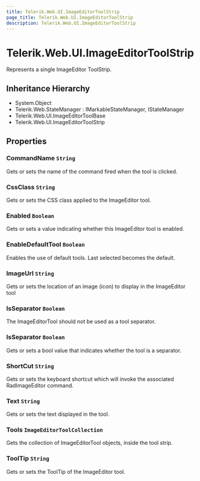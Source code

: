 ```yaml
---
title: Telerik.Web.UI.ImageEditorToolStrip
page_title: Telerik.Web.UI.ImageEditorToolStrip
description: Telerik.Web.UI.ImageEditorToolStrip
---
```


# Telerik.Web.UI.ImageEditorToolStrip

Represents a single ImageEditor ToolStrip.

## Inheritance Hierarchy

* System.Object
* Telerik.Web.StateManager : IMarkableStateManager, IStateManager
* Telerik.Web.UI.ImageEditorToolBase
* Telerik.Web.UI.ImageEditorToolStrip

## Properties

###  CommandName `String`

Gets or sets the name of the command fired when the tool is clicked.

###  CssClass `String`

Gets or sets the CSS class applied to the ImageEditor tool.

###  Enabled `Boolean`

Gets or sets a value indicating whether this ImageEditor tool is enabled.

###  EnableDefaultTool `Boolean`

Enables the use of default tools. Last selected becomes the default.

###  ImageUrl `String`

Gets or sets the location of an image (icon) to display in the ImageEditor tool

###  IsSeparator `Boolean`

The ImageEditorTool should not be used as a tool separator.

###  IsSeparator `Boolean`

Gets or sets a bool value that indicates whether the tool is a separator.

###  ShortCut `String`

Gets or sets the keyboard shortcut which will invoke the associated RadImageEditor command.

###  Text `String`

Gets or sets the text displayed in the tool.

###  Tools `ImageEditorToolCollection`

Gets the collection of ImageEditorTool objects, inside the tool strip.

###  ToolTip `String`

Gets or sets the ToolTip of the ImageEditor tool.


